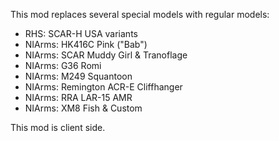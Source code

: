 This mod replaces several special models with regular models:
* RHS: SCAR-H USA variants
* NIArms: HK416C Pink ("Bab")
* NIArms: SCAR Muddy Girl & Tranoflage
* NIArms: G36 Romi
* NIArms: M249 Squantoon
* NIArms: Remington ACR-E Cliffhanger
* NIArms: RRA LAR-15 AMR
* NIArms: XM8 Fish & Custom

This mod is client side.
